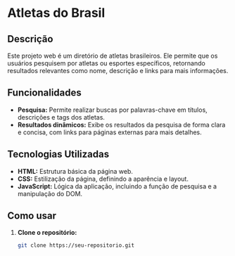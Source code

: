 # Atletas do Brasil

## Descrição
Este projeto web é um diretório de atletas brasileiros. Ele permite que os usuários pesquisem por atletas ou esportes específicos, retornando resultados relevantes como nome, descrição e links para mais informações.

## Funcionalidades
* **Pesquisa:** Permite realizar buscas por palavras-chave em títulos, descrições e tags dos atletas.
* **Resultados dinâmicos:** Exibe os resultados da pesquisa de forma clara e concisa, com links para páginas externas para mais detalhes.

## Tecnologias Utilizadas
* **HTML:** Estrutura básica da página web.
* **CSS:** Estilização da página, definindo a aparência e layout.
* **JavaScript:** Lógica da aplicação, incluindo a função de pesquisa e a manipulação do DOM.

## Como usar
1. **Clone o repositório:**
   ```bash
   git clone https://seu-repositorio.git
